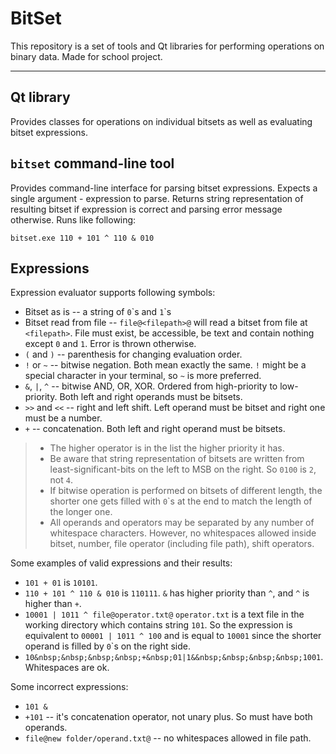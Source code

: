 BitSet
=====

This repository is a set of tools and Qt libraries for performing operations on binary data. Made for school project.

---

Qt library
-------------

Provides classes for operations on individual bitsets as well as evaluating bitset expressions.

`bitset` command-line tool
------------------------------------

Provides command-line interface for parsing bitset expressions. Expects a single argument - expression to parse. Returns string representation of resulting bitset if expression is correct and parsing error message otherwise. Runs like following:

`bitset.exe 110 + 101 ^ 110 & 010`

Expressions
-----------------

Expression evaluator supports following symbols:

* Bitset as is -- a string of `0`\`s and `1`\`s
* Bitset read from file -- `file@<filepath>@` will read a bitset from file at `<filepath>`. File must exist, be accessible, be text and contain nothing except `0` and `1`. Error is thrown otherwise.
* `(` and `)` -- parenthesis for changing evaluation order.
* `!` or `~` -- bitwise negation. Both mean exactly the same. `!` might be a special character in your terminal, so `~` is more preferred.
* `&`, `|`, `^` -- bitwise AND, OR, XOR. Ordered from high-priority to low-priority. Both left and right operands must be bitsets.
* `>>` and `<<` -- right and left shift. Left operand must be bitset and right one must be a number.
* `+` -- concatenation. Both left and right operand must be bitsets.

> * The higher operator is in the list the higher priority it has.
> * Be aware that string representation of bitsets are written from least-significant-bits on the left to MSB on the right. So `0100` is `2`, not `4`.
> * If bitwise operation is performed on bitsets of different length, the shorter one gets filled with `0`\`s at the end to match the length of the longer one.
> * All operands and operators may be separated by any number of whitespace characters. However, no whitespaces allowed inside bitset, number, file operator (including file path), shift operators.

Some examples of valid expressions and their results:

* `101 + 01` is `10101`.
* `110 + 101 ^ 110 & 010` is `110111`. `&` has higher priority than `^`, and `^` is higher than `+`.
* `10001 | 1011 ^ file@operator.txt@` `operator.txt` is a text file in the working directory which contains string `101`. So the expression is equivalent to `00001 | 1011 ^ 100` and is equal to `10001` since the shorter operand is filled by `0`\`s on the right side.
* `10&nbsp;&nbsp;&nbsp;&nbsp;+&nbsp;01|1&&nbsp;&nbsp;&nbsp;&nbsp;1001`. Whitespaces are ok.

Some incorrect expressions:

* `101 &`
* `+101` -- it's concatenation operator, not unary plus. So must have both operands.
* `file@new folder/operand.txt@` -- no whitespaces allowed in file path.